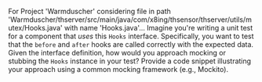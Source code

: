 For Project 'Warmduscher' considering file in path 'Warmduscher/thserver/src/main/java/com/x8ing/thsensor/thserver/utils/mutex/Hooks.java' with name 'Hooks.java'... 
Imagine you're writing a unit test for a component that *uses* this `Hooks` interface.  Specifically, you want to test that the `before` and `after` hooks are called correctly with the expected data. Given the interface definition, how would you approach mocking or stubbing the `Hooks` instance in your test? Provide a code snippet illustrating your approach using a common mocking framework (e.g., Mockito).